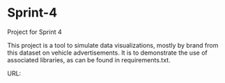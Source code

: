 # Sprint-4
Project for Sprint 4

This project is a tool to simulate data visualizations, mostly by brand from this dataset on vehicle advertisements. It is to demonstrate the use of associated libraries, as can be found in requirements.txt. 

URL: 